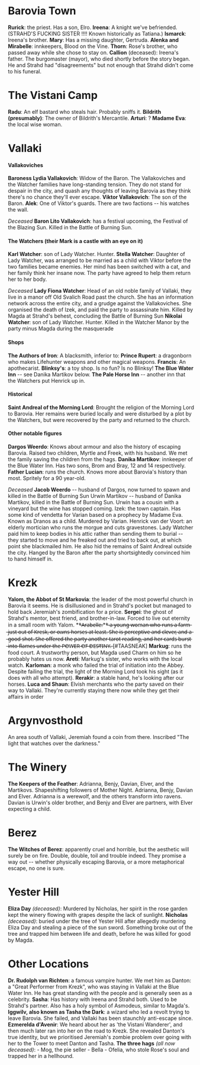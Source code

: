 # Barovia Town

**Rurick**: the priest. Has a son, Elro.
**Ireena**: A knight we've befriended. (STRAHD'S FUCKING SISTER !!!! Known historically as Tatiana.)
**Ismarck**: Ireena's brother.
**Mary**: Has a missing daughter, Gertruda.
**Alenka and Mirabelle**: innkeepers, Blood on the Vine.
**Thorn**: Rose's brother, who passed away while she chose to stay on. 
**Callion** (deceased): Ireena's father. The burgomaster (mayor), who died shortly before the story began. He and Strahd had "disagreements" but not enough that Strahd didn't come to his funeral.

# The Vistani Camp

**Radu**: An elf bastard who steals hair. Probably sniffs it.
**Bildrith (presumably)**: The owner of Bildrith's Mercantile.
**Arturi**: ?
**Madame Eva**: the local wise woman. 

# Vallaki

#### Vallakoviches
**Baroness Lydia Vallakovich**: Widow of the Baron. The Vallakoviches and the Watcher families have long-standing tension. They do not stand for despair in the city, and quash any thoughts of leaving Barovia as they think there's no chance they'll ever escape.
**Viktor Vallakovich**: The son of the Baron.
**Alek**: One of Viktor's guards. There are two factions -- his watches the wall.

*Deceased*
**Baron Lito Vallakovich**: has a festival upcoming, the Festival of the Blazing Sun. Killed in the Battle of Burning Sun.

#### The Watchers (their Mark is a castle with an eye on it)

**Karl Watcher**: son of Lady Watcher. Hunter.
**Stella Watcher**: Daughter of Lady Watcher, was arranged to be married as a child with Viktor before the two families became enemies. Her mind has been switched with a cat, and her family think her insane now. The party have agreed to help them return her to her body.

*Deceased*
**Lady Fiona Watcher**: Head of an old noble family of Vallaki, they live in a manor off Old Svalich Road past the church. She has an information network across the entire city, and a grudge against the Vallakoviches. She organised the death of Izek, and paid the party to assassinate him. Killed by Magda at Strahd's behest, concluding the Battle of Burning Sun
**Nikolai Watcher**: son of Lady Watcher. Hunter. Killed in the Watcher Manor by the party minus Magda during the masquerade

#### Shops
**The Authors of Iron**: A blacksmith, inferior to:
**Prince Rupert**: a dragonborn who makes Lifehunter weapons and other magical weapons.
**Francis**: An apothecarist.
**Blinksy's**: a toy shop. Is no fun? Is no Blinksy!
**The Blue Water Inn** -- see Danika Martikov below.
**The Pale Horse Inn** -- another inn that the Watchers put Henrick up in.

#### Historical

**Saint Andreal of the Morning Lord**: Brought the religion of the Morning Lord to Barovia. Her remains were buried locally and were disturbed by a plot by the Watchers, but were recovered by the party and returned to the church.

#### Other notable figures

**Dargos Weerdo**: Knows about armour and also the history of escaping Barovia. Raised two children, Myrtle and Freek, with his husband. We met the family saving the children from the hags.
**Danika Martikov**: innkeeper of the Blue Water Inn. Has two sons, Brom and Bray, 12 and 14 respectively.
**Father Lucian**: runs the church. Knows more about Barovia's history than most. Spritely for a 90 year-old.

*Deceased*
**Jacob Weerdo** -- husband of Dargos, now turned to spawn and killed in the Battle of Burning Sun
Urwin Martikov -- husband of Danika Martikov, killed in the Battle of Burning Sun. Urwin has a cousin with a vineyard but the wine has stopped coming. 
Izek: the town captain. Has some kind of vendetta for Varian based on a prophecy by Madame Eva. Known as Dranos as a child. Murdered by Varian.
Henrick van der Voort: an elderly mortician who runs the morgue and cuts gravestones. Lady Watcher paid him to keep bodies in his attic rather than sending them to burial -- they started to move and he freaked out and tried to back out, at which point she blackmailed him. He also hid the remains of Saint Andreal outside the city. Hanged by the Baron after the party shortsightedly convinced him to hand himself in.  

# Krezk

**Yalom, the Abbot of St Markovia**: the leader of the most powerful church in Barovia it seems. He is disillusioned and in Strahd's pocket but managed to hold back Jeremiah's zombification for a price.
**Sergei**: the ghost of Strahd's mentor, best friend, and brother-in-law. Forced to live out eternity in a small room with Yalom.
**̶A̶r̶a̶b̶e̶l̶l̶e̶:**̶ ̶a̶ ̶y̶o̶u̶n̶g̶ ̶w̶o̶m̶a̶n̶ ̶w̶h̶o̶ ̶r̶u̶n̶s̶ ̶a̶ ̶f̶a̶r̶m̶ ̶j̶u̶s̶t̶ ̶o̶u̶t̶ ̶o̶f̶ ̶K̶r̶e̶s̶k̶,̶ ̶o̶r̶ ̶o̶w̶n̶s̶ ̶h̶o̶r̶s̶e̶s̶ ̶a̶t̶ ̶l̶e̶a̶s̶t̶.̶ ̶S̶h̶e̶ ̶i̶s̶ ̶p̶e̶r̶c̶e̶p̶t̶i̶v̶e̶ ̶a̶n̶d̶ ̶c̶l̶e̶v̶e̶r̶,̶ ̶a̶n̶d̶ ̶a̶ ̶g̶o̶o̶d̶ ̶s̶h̶o̶t̶.̶ ̶S̶h̶e̶ ̶o̶f̶f̶e̶r̶e̶d̶ ̶t̶h̶e̶ ̶p̶a̶r̶t̶y̶ ̶a̶n̶o̶t̶h̶e̶r̶ ̶t̶a̶r̶o̶t̶ ̶r̶e̶a̶d̶i̶n̶g̶,̶ ̶a̶n̶d̶ ̶h̶e̶r̶ ̶c̶a̶r̶d̶s̶ ̶b̶u̶r̶s̶t̶ ̶i̶n̶t̶o̶ ̶f̶l̶a̶m̶e̶s̶ ̶u̶n̶d̶e̶r̶ ̶t̶h̶e̶ ̶P̶O̶W̶E̶R̶ ̶O̶F̶ ̶D̶E̶S̶T̶I̶N̶Y̶.̶ [#TAASNEAK]
**Markug**: runs the food court. A trustworthy person, but Magda used Charm on him so he probably hates us now.
**Areti**: Markug's sister, who works with the local watch.
**Karloman**: a monk who failed the trial of initiation into the Abbey. Despite failing the trial, the light of the Morning Lord took his sight (as it does with all who attempt).
**Rerakir**: a stable hand, he's looking after our horses.
**Luca and Shaun**: Elvish merchants who the party saved on their way to Vallaki. They're currently staying there now while they get their affairs in order 

# Argynvosthold

An area south of Vallaki, Jeremiah found a coin from there. Inscribed "The light that watches over the darkness." 

# The Winery

**The Keepers of the Feather**: Adrianna, Benjy, Davian, Elver, and the Martikovs. Shapeshifting followers of Mother Night. Adrianna, Benjy, Davian and Elver. Adrianna is a werewolf, and the others transform into ravens. Davian is Urwin's older brother, and Benjy and Elver are partners, with Elver expecting a child. 

# Berez
**The Witches of Berez**: apparently cruel and horrible, but the aesthetic will surely be on fire. Double, double, toil and trouble indeed. They promise a way out -- whether physically escaping Barovia, or a more metaphorical escape, no one is sure. 

# Yester Hill
**Eliza Day** *(deceased)*: Murdered by Nicholas, her spirit in the rose garden kept the winery flowing with grapes despite the lack of sunlight.
**Nicholas** *(deceased)*: buried under the tree of Yester Hill after allegedly murdering Eliza Day and stealing a piece of the sun sword. Something broke out of the tree and trapped him between life and death, before he was killed for good by Magda. 

# Other Locations

**Dr. Rudolph van Richten**: a famous vampire hunter. We met him as Danton: a "Great Performer from Krezk", who was staying in Vallaki at the Blue Water Inn. He has great standing with the people and is generally seen as a celebrity.
**Sasha**: Has history with Ireena and Strahd both. Used to be Strahd's partner. Also has a holy symbol of Asmodeus, similar to Magda's.
**Iggwilv, also known as Tasha the Dark**: a wizard who led a revolt trying to leave Barovia. She failed, and Vallaki has been staunchly anti-escape since.
**Ezmerelda d'Avenir**: We heard about her as 'the Vistani Wanderer', and then much later ran into her on the road to Krezk. She revealed Danton's true identity, but we prioritised Jeremiah's zombie problem over going with her to the Tower to meet Danton and Tasha.
**The three hags** *(all now deceased)*:
	- Mog, the pie seller
	- Bella
	- Ofelia, who stole Rose's soul and trapped her in a hellhound.